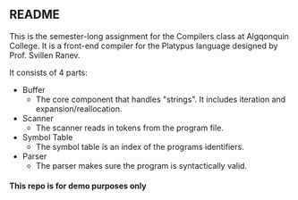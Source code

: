 ## README

This is the semester-long assignment for the Compilers class at Algqonquin College. It is a 
front-end compiler for the Platypus language designed by Prof. Svillen Ranev.

It consists of 4 parts:
* Buffer
  * The core component that handles "strings". It includes iteration and expansion/reallocation.
* Scanner
  * The scanner reads in tokens from the program file.
* Symbol Table
  * The symbol table is an index of the programs identifiers.
* Parser
  * The parser makes sure the program is syntactically valid.

#### This repo is for demo purposes only
